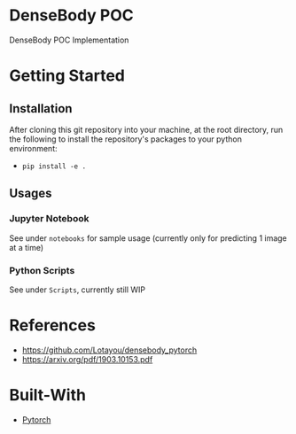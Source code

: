 # DenseBody POC
DenseBody POC Implementation

# Getting Started
## Installation
After cloning this git repository into your machine, at the root directory, run the following to install the repository's packages to your python environment:
* `pip install -e .`

## Usages
### Jupyter Notebook
See under `notebooks` for sample usage (currently only for predicting 1 image at a time)
### Python Scripts
See under `Scripts`, currently still WIP

# References
* https://github.com/Lotayou/densebody_pytorch
* https://arxiv.org/pdf/1903.10153.pdf

# Built-With
* [Pytorch](https://pytorch.org/)

